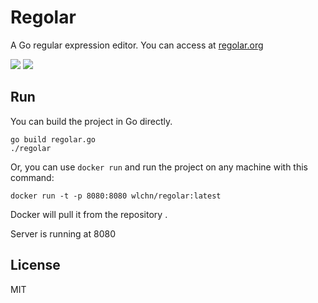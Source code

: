 # Regolar
A Go regular expression editor. You can access at <a href="http://regolar.org" target="_blank">regolar.org</a>

<img src="./demo1.png">
<img src="./demo2.png">

## Run
You can build the project in Go directly.
``` shell
go build regolar.go
./regolar
```
Or, you can use `docker run` and run the project on any machine with this command:
``` shell
docker run -t -p 8080:8080 wlchn/regolar:latest
```
Docker will pull it from the repository .

Server is running at 8080

## License
MIT